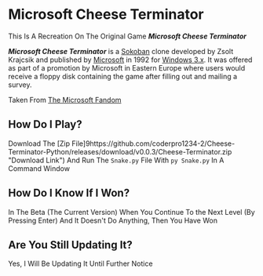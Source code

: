 # Microsoft Cheese Terminator

This Is A Recreation On The Original Game _**Microsoft Cheese Terminator**_

_**Microsoft Cheese Terminator**_ is a [Sokoban](http://en.wikipedia.org/wiki/Sokoban "wikipedia:Sokoban") clone developed by Zsolt Krajcsik and published by [Microsoft](https://microsoft.fandom.com/wiki/Microsoft "Microsoft") in 1992 for [Windows 3.x](https://microsoft.fandom.com/wiki/Windows_3.x "Windows 3.x"). It was offered as part of a promotion by Microsoft in Eastern Europe where users would receive a floppy disk containing the game after filling out and mailing a survey.

Taken From [The Microsoft Fandom](https://microsoft.fandom.com/wiki/Microsoft_Cheese_Terminator "Microsoft Fandom")

## How Do I Play?
Download The [Zip File]9https://github.com/coderpro1234-2/Cheese-Terminator-Python/releases/download/v0.0.3/Cheese-Terminator.zip "Download Link") And Run The `Snake.py` File With `py Snake.py` In A Command Window

## How Do I Know If I Won?
In The Beta (The Current Version) When You Continue To the Next Level (By Pressing Enter) And It Doesn't Do Anything, Then You Have Won

## Are You Still Updating It?
Yes, I Will Be Updating It Until Further Notice
